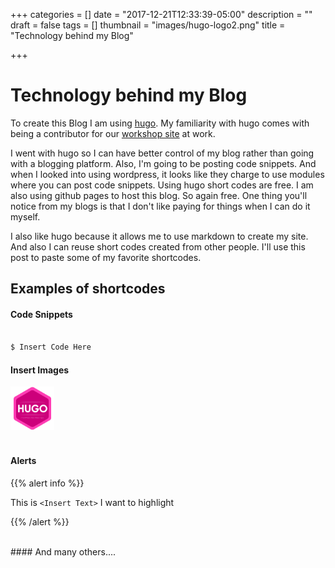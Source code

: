 +++
categories = []
date = "2017-12-21T12:33:39-05:00"
description = ""
draft = false
tags = []
thumbnail = "images/hugo-logo2.png"
title = "Technology behind my Blog"

+++

# Technology behind my Blog

To create this Blog I am using [hugo](https://www.gohugo.io).  My familiarity with hugo comes with being a contributor for our [workshop site](https://redhatgov.github.io) at work.

I went with hugo so I can have better control of my blog rather than going with a blogging platform.  Also, I'm going to be posting code snippets.  And when I looked into using wordpress, it looks like they charge to use modules where you can post code snippets.  Using hugo short codes are free.  I am also using github pages to host this blog.  So again free.  One thing you'll notice from my blogs is that I don't like paying for things when I can do it myself.

I also like hugo because it allows me to use markdown to create my site.  And also I can reuse short codes created from other people.  I'll use this post to paste some of my favorite shortcodes.


## Examples of shortcodes

#### Code Snippets

```bash

$ Insert Code Here

```

#### Insert Images

<img src="../../images/hugo-logo2.png" width="70" /><br/><br/>

#### Alerts

{{% alert info %}}

 This is ``<Insert Text>`` I want to highlight

{{% /alert %}}

<br>
#### And many others....
